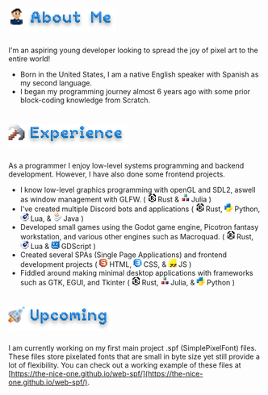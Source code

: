 
# ![bannerAboutMe](https://raw.githubusercontent.com/The-Nice-One/GalleryArt/refs/heads/main/banners/aboutMe.png)

I'm an aspiring young developer looking to spread the joy of pixel art to the entire world! 
 - Born in the United States, I am a native English speaker with Spanish as my second language.
 - I began my programming journey almost 6 years ago with some prior block-coding knowledge from Scratch.

# ![bannerExperience](https://raw.githubusercontent.com/The-Nice-One/GalleryArt/refs/heads/main/banners/experience.png)

As a programmer I enjoy low-level systems programming and backend development. However, I have also done some frontend projects.
 - I know low-level graphics programming with openGL and SDL2, aswell as window management with GLFW. ( ![emojiRust](https://raw.githubusercontent.com/The-Nice-One/GalleryArt/refs/heads/main/emojis/rust.png) Rust & ![emojiJulia](https://raw.githubusercontent.com/The-Nice-One/GalleryArt/refs/heads/main/emojis/julia.png) Julia ) 
 - I've created multiple Discord bots and applications ( ![emojiRust](https://raw.githubusercontent.com/The-Nice-One/GalleryArt/refs/heads/main/emojis/rust.png) Rust, ![emojiPython](https://raw.githubusercontent.com/The-Nice-One/GalleryArt/refs/heads/main/emojis/python.png) Python, ![emojiLua](https://raw.githubusercontent.com/The-Nice-One/GalleryArt/refs/heads/main/emojis/lua.png) Lua, & ![emojiJava](https://raw.githubusercontent.com/The-Nice-One/GalleryArt/refs/heads/main/emojis/java.png) Java )
 - Developed small games using the Godot game engine, Picotron fantasy workstation, and various other engines such as Macroquad. ( ![emojiRust](https://raw.githubusercontent.com/The-Nice-One/GalleryArt/refs/heads/main/emojis/rust.png) Rust, ![emojiLua](https://raw.githubusercontent.com/The-Nice-One/GalleryArt/refs/heads/main/emojis/lua.png) Lua & ![emojiGDScript](https://raw.githubusercontent.com/The-Nice-One/GalleryArt/refs/heads/main/emojis/godot.png) GDScript )
 - Created several SPAs (Single Page Applications) and frontend development projects ( ![emojiHTML](https://raw.githubusercontent.com/The-Nice-One/GalleryArt/refs/heads/main/emojis/html5.png) HTML, ![emojiCSS](https://raw.githubusercontent.com/The-Nice-One/GalleryArt/refs/heads/main/emojis/css3.png) CSS, & ![emojiJavaScript](https://raw.githubusercontent.com/The-Nice-One/GalleryArt/refs/heads/main/emojis/javascript.png) JS )
 - Fiddled around making minimal desktop applications with frameworks such as GTK, EGUI, and Tkinter ( ![emojiRust](https://raw.githubusercontent.com/The-Nice-One/GalleryArt/refs/heads/main/emojis/rust.png) Rust, ![emojiJulia](https://raw.githubusercontent.com/The-Nice-One/GalleryArt/refs/heads/main/emojis/julia.png) Julia, & ![emojiPython](https://raw.githubusercontent.com/The-Nice-One/GalleryArt/refs/heads/main/emojis/python.png) Python )

# ![bannerUpcoming](https://raw.githubusercontent.com/The-Nice-One/GalleryArt/refs/heads/main/banners/upcoming.png)

I am currently working on my first main project .spf (SimplePixelFont) files. These files store pixelated fonts that are small in byte size yet still provide a lot of flexibility. You can check out a working example of these files at [https://the-nice-one.github.io/web-spf/](https://the-nice-one.github.io/web-spf/).

